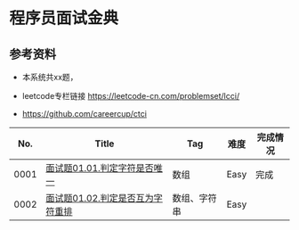 # 程序员面试金典

## 参考资料

- 本系统共xx题，

- leetcode专栏链接 https://leetcode-cn.com/problemset/lcci/
- https://github.com/careercup/ctci

| No.  | Title                                                        | Tag          | 难度 | 完成情况 |
| ---- | ------------------------------------------------------------ | ------------ | ---- | -------- |
| 0001 | [面试题01.01.判定字符是否唯一](https://leetcode-cn.com/problems/is-unique-lcci/) | 数组         | Easy | 完成     |
| 0002 | [面试题01.02.判定是否互为字符重排](https://leetcode-cn.com/problems/check-permutation-lcci/) | 数组、字符串 | Easy |          |